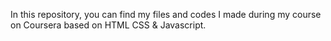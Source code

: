 In this repository, you can find my files and codes I made during my course on Coursera based on HTML CSS & Javascript.
